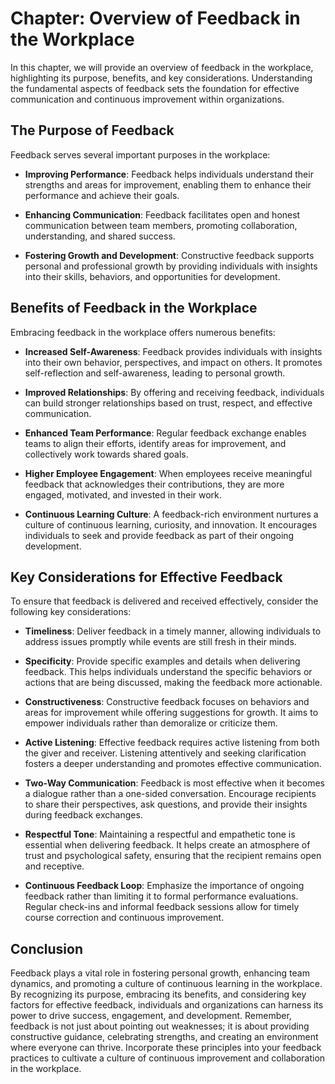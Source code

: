 Chapter: Overview of Feedback in the Workplace
==============================================

In this chapter, we will provide an overview of feedback in the workplace, highlighting its purpose, benefits, and key considerations. Understanding the fundamental aspects of feedback sets the foundation for effective communication and continuous improvement within organizations.

The Purpose of Feedback
-----------------------

Feedback serves several important purposes in the workplace:

* **Improving Performance**: Feedback helps individuals understand their strengths and areas for improvement, enabling them to enhance their performance and achieve their goals.

* **Enhancing Communication**: Feedback facilitates open and honest communication between team members, promoting collaboration, understanding, and shared success.

* **Fostering Growth and Development**: Constructive feedback supports personal and professional growth by providing individuals with insights into their skills, behaviors, and opportunities for development.

Benefits of Feedback in the Workplace
-------------------------------------

Embracing feedback in the workplace offers numerous benefits:

* **Increased Self-Awareness**: Feedback provides individuals with insights into their own behavior, perspectives, and impact on others. It promotes self-reflection and self-awareness, leading to personal growth.

* **Improved Relationships**: By offering and receiving feedback, individuals can build stronger relationships based on trust, respect, and effective communication.

* **Enhanced Team Performance**: Regular feedback exchange enables teams to align their efforts, identify areas for improvement, and collectively work towards shared goals.

* **Higher Employee Engagement**: When employees receive meaningful feedback that acknowledges their contributions, they are more engaged, motivated, and invested in their work.

* **Continuous Learning Culture**: A feedback-rich environment nurtures a culture of continuous learning, curiosity, and innovation. It encourages individuals to seek and provide feedback as part of their ongoing development.

Key Considerations for Effective Feedback
-----------------------------------------

To ensure that feedback is delivered and received effectively, consider the following key considerations:

* **Timeliness**: Deliver feedback in a timely manner, allowing individuals to address issues promptly while events are still fresh in their minds.

* **Specificity**: Provide specific examples and details when delivering feedback. This helps individuals understand the specific behaviors or actions that are being discussed, making the feedback more actionable.

* **Constructiveness**: Constructive feedback focuses on behaviors and areas for improvement while offering suggestions for growth. It aims to empower individuals rather than demoralize or criticize them.

* **Active Listening**: Effective feedback requires active listening from both the giver and receiver. Listening attentively and seeking clarification fosters a deeper understanding and promotes effective communication.

* **Two-Way Communication**: Feedback is most effective when it becomes a dialogue rather than a one-sided conversation. Encourage recipients to share their perspectives, ask questions, and provide their insights during feedback exchanges.

* **Respectful Tone**: Maintaining a respectful and empathetic tone is essential when delivering feedback. It helps create an atmosphere of trust and psychological safety, ensuring that the recipient remains open and receptive.

* **Continuous Feedback Loop**: Emphasize the importance of ongoing feedback rather than limiting it to formal performance evaluations. Regular check-ins and informal feedback sessions allow for timely course correction and continuous improvement.

Conclusion
----------

Feedback plays a vital role in fostering personal growth, enhancing team dynamics, and promoting a culture of continuous learning in the workplace. By recognizing its purpose, embracing its benefits, and considering key factors for effective feedback, individuals and organizations can harness its power to drive success, engagement, and development. Remember, feedback is not just about pointing out weaknesses; it is about providing constructive guidance, celebrating strengths, and creating an environment where everyone can thrive. Incorporate these principles into your feedback practices to cultivate a culture of continuous improvement and collaboration in the workplace.
